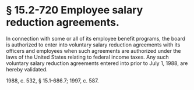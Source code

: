 # § 15.2-720 Employee salary reduction agreements.

<p>In connection with some or all of its employee benefit programs, the board is authorized to enter into voluntary salary reduction agreements with its officers and employees when such agreements are authorized under the laws of the United States relating to federal income taxes. Any such voluntary salary reduction agreements entered into prior to July 1, 1988, are hereby validated.</p><p>1988, c. 532, § 15.1-686.7; 1997, c. 587.</p>